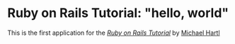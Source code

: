 # Ruby on Rails Tutorial: "hello, world"

This is the first application for the [*Ruby on Rails Tutorial*](http://railstutorial.org) by [Michael Hartl](http://michaelhartl.com)
